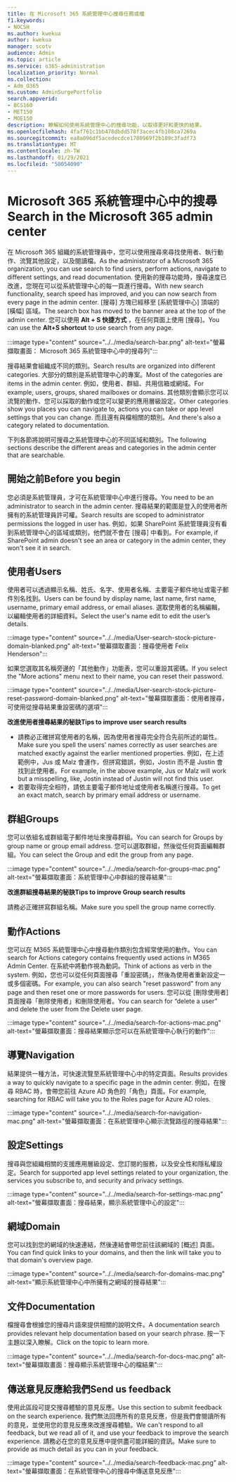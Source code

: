 ```yaml
---
title: 在 Microsoft 365 系統管理中心搜尋任務或檔
f1.keywords:
- NOCSH
ms.author: kwekua
author: kwekua
manager: scotv
audience: Admin
ms.topic: article
ms.service: o365-administration
localization_priority: Normal
ms.collection:
- Adm_O365
ms.custom: AdminSurgePortfolio
search.appverid:
- BCS160
- MET150
- MOE150
description: 瞭解如何使用系統管理中心的搜尋功能，以取得更好和更快的結果。
ms.openlocfilehash: 4faf761c1bb478dbdd578f3acec4fb108ca7269a
ms.sourcegitcommit: ea8a096df5acedecdce1780969f2b189c3fadf73
ms.translationtype: MT
ms.contentlocale: zh-TW
ms.lasthandoff: 01/29/2021
ms.locfileid: "50054090"
---
```

# <a name="search-in-the-microsoft-365-admin-center"></a><span data-ttu-id="a6620-103">Microsoft 365 系統管理中心中的搜尋</span><span class="sxs-lookup"><span data-stu-id="a6620-103">Search in the Microsoft 365 admin center</span></span>

<span data-ttu-id="a6620-104">在 Microsoft 365 組織的系統管理員中，您可以使用搜尋來尋找使用者、執行動作、流覽其他設定，以及閱讀檔。</span><span class="sxs-lookup"><span data-stu-id="a6620-104">As the administrator of a Microsoft 365 organization, you can use search to find users, perform actions, navigate to different settings, and read documentation.</span></span> <span data-ttu-id="a6620-105">使用新的搜尋功能時，搜尋速度已改進，您現在可以從系統管理中心的每一頁進行搜尋。</span><span class="sxs-lookup"><span data-stu-id="a6620-105">With new search functionality, search speed has improved, and you can now search from every page in the admin center.</span></span> <span data-ttu-id="a6620-106">[搜尋] 方塊已經移至 [系統管理中心] 頂端的 [橫幅] 區域。</span><span class="sxs-lookup"><span data-stu-id="a6620-106">The search box has moved to the banner area at the top of the admin center.</span></span> <span data-ttu-id="a6620-107">您可以使用 **Alt + S 快捷方式** ，在任何頁面上使用 [搜尋]。</span><span class="sxs-lookup"><span data-stu-id="a6620-107">You can use the **Alt+S shortcut** to use search from any page.</span></span>

:::image type="content" source="../../media/search-bar.png" alt-text="螢幕擷取畫面： Microsoft 365 系統管理中心中的搜尋列":::

<span data-ttu-id="a6620-109">搜尋結果會組織成不同的類別。</span><span class="sxs-lookup"><span data-stu-id="a6620-109">Search results are organized into different categories.</span></span> <span data-ttu-id="a6620-110">大部分的類別是系統管理中心的專案。</span><span class="sxs-lookup"><span data-stu-id="a6620-110">Most of the categories are items in the admin center.</span></span> <span data-ttu-id="a6620-111">例如，使用者、群組、共用信箱或網域。</span><span class="sxs-lookup"><span data-stu-id="a6620-111">For example, users, groups, shared mailboxes or domains.</span></span> <span data-ttu-id="a6620-112">其他類別會顯示您可以流覽的動作、您可以採取的動作或您可以變更的應用層級設定。</span><span class="sxs-lookup"><span data-stu-id="a6620-112">Other categories show you places you can navigate to, actions you can take or app level settings that you can change.</span></span> <span data-ttu-id="a6620-113">而且還有與檔相關的類別。</span><span class="sxs-lookup"><span data-stu-id="a6620-113">And there's also a category related to documentation.</span></span>

<span data-ttu-id="a6620-114">下列各節將說明可搜尋之系統管理中心的不同區域和類別。</span><span class="sxs-lookup"><span data-stu-id="a6620-114">The following sections describe the different areas and categories in the admin center that are searchable.</span></span>

## <a name="before-you-begin"></a><span data-ttu-id="a6620-115">開始之前</span><span class="sxs-lookup"><span data-stu-id="a6620-115">Before you begin</span></span>

<span data-ttu-id="a6620-116">您必須是系統管理員，才可在系統管理中心中進行搜尋。</span><span class="sxs-lookup"><span data-stu-id="a6620-116">You need to be an administrator to search in the admin center.</span></span> <span data-ttu-id="a6620-117">搜尋結果的範圍是登入的使用者所擁有的系統管理員許可權。</span><span class="sxs-lookup"><span data-stu-id="a6620-117">Search results are scoped to administrator permissions the logged in user has.</span></span> <span data-ttu-id="a6620-118">例如，如果 SharePoint 系統管理員沒有看到系統管理中心的區域或類別，他們就不會在 [搜尋] 中看到。</span><span class="sxs-lookup"><span data-stu-id="a6620-118">For example, if SharePoint admin doesn't see an area or category in the admin center, they won't see it in search.</span></span>

## <a name="users"></a><span data-ttu-id="a6620-119">使用者</span><span class="sxs-lookup"><span data-stu-id="a6620-119">Users</span></span>

<span data-ttu-id="a6620-120">使用者可以透過顯示名稱、姓氏、名字、使用者名稱、主要電子郵件地址或電子郵件別名找到。</span><span class="sxs-lookup"><span data-stu-id="a6620-120">Users can be found by display name, last name, first name, username, primary email address, or email aliases.</span></span> <span data-ttu-id="a6620-121">選取使用者的名稱編輯，以編輯使用者的詳細資料。</span><span class="sxs-lookup"><span data-stu-id="a6620-121">Select the user's name edit to edit the user’s details.</span></span>

:::image type="content" source="../../media/User-search-stock-picture-domain-blanked.png" alt-text="螢幕擷取畫面：搜尋使用者 Felix Henderson":::

<span data-ttu-id="a6620-123">如果您選取其名稱旁邊的「其他動作」功能表，您可以重設其密碼。</span><span class="sxs-lookup"><span data-stu-id="a6620-123">If you select the "More actions" menu next to their name, you can reset their password.</span></span>

:::image type="content" source="../../media/User-search-stock-picture-reset-password-domain-blanked.png" alt-text="螢幕擷取畫面：使用者搜尋，可使用從搜尋結果重設密碼的選項":::

<span data-ttu-id="a6620-125">**改進使用者搜尋結果的秘訣**</span><span class="sxs-lookup"><span data-stu-id="a6620-125">**Tips to improve user search results**</span></span>

- <span data-ttu-id="a6620-126">請務必正確拼寫使用者的名稱，因為使用者搜尋完全符合先前所述的屬性。</span><span class="sxs-lookup"><span data-stu-id="a6620-126">Make sure you spell the users' names correctly as user searches are matched exactly against the earlier mentioned properties.</span></span> <span data-ttu-id="a6620-127">例如，在上述範例中，Jus 或 Malz 會運作，但拼寫錯誤，例如，Jostin 而不是 Justin 會找到此使用者。</span><span class="sxs-lookup"><span data-stu-id="a6620-127">For example, in the above example, Jus or Malz will work but a misspelling, like, Jostin instead of Justin will not find this user.</span></span>
- <span data-ttu-id="a6620-128">若要取得完全相符，請依主要電子郵件地址或使用者名稱進行搜尋。</span><span class="sxs-lookup"><span data-stu-id="a6620-128">To get an exact match, search by primary email address or username.</span></span>

## <a name="groups"></a><span data-ttu-id="a6620-129">群組</span><span class="sxs-lookup"><span data-stu-id="a6620-129">Groups</span></span>

<span data-ttu-id="a6620-130">您可以依組名或群組電子郵件地址來搜尋群組。</span><span class="sxs-lookup"><span data-stu-id="a6620-130">You can search for Groups by group name or group email address.</span></span> <span data-ttu-id="a6620-131">您可以選取群組，然後從任何頁面編輯群組。</span><span class="sxs-lookup"><span data-stu-id="a6620-131">You can select the Group and edit the group from any page.</span></span>

:::image type="content" source="../../media/search-for-groups-mac.png" alt-text="螢幕擷取畫面：系統管理中心中群組的搜尋結果":::

<span data-ttu-id="a6620-133">**改進群組搜尋結果的秘訣**</span><span class="sxs-lookup"><span data-stu-id="a6620-133">**Tips to improve Group search results**</span></span>

<span data-ttu-id="a6620-134">請務必正確拼寫群組名稱。</span><span class="sxs-lookup"><span data-stu-id="a6620-134">Make sure you spell the group name correctly.</span></span>

## <a name="actions"></a><span data-ttu-id="a6620-135">動作</span><span class="sxs-lookup"><span data-stu-id="a6620-135">Actions</span></span>

<span data-ttu-id="a6620-136">您可以在 M365 系統管理中心中搜尋動作類別包含經常使用的動作。</span><span class="sxs-lookup"><span data-stu-id="a6620-136">You can search for Actions category contains frequently used actions in M365 Admin Center.</span></span> <span data-ttu-id="a6620-137">在系統中將動作視為動詞。</span><span class="sxs-lookup"><span data-stu-id="a6620-137">Think of actions as verb in the system.</span></span> <span data-ttu-id="a6620-138">例如，您也可以從任何頁面搜尋「重設密碼」，然後為使用者重新設定一或多個密碼。</span><span class="sxs-lookup"><span data-stu-id="a6620-138">For example, you can also search "reset password" from any page and then reset one or more passwords for users.</span></span> <span data-ttu-id="a6620-139">您可以從 [刪除使用者] 頁面搜尋「刪除使用者」和刪除使用者。</span><span class="sxs-lookup"><span data-stu-id="a6620-139">You can search for “delete a user” and delete the user from the Delete user page.</span></span>

:::image type="content" source="../../media/search-for-actions-mac.png" alt-text="螢幕擷取畫面：搜尋結果顯示您可以在系統管理中心執行的動作":::

## <a name="navigation"></a><span data-ttu-id="a6620-141">導覽</span><span class="sxs-lookup"><span data-stu-id="a6620-141">Navigation</span></span>

<span data-ttu-id="a6620-142">結果提供一種方法，可快速流覽至系統管理中心中的特定頁面。</span><span class="sxs-lookup"><span data-stu-id="a6620-142">Results provides a way to quickly navigate to a specific page in the admin center.</span></span> <span data-ttu-id="a6620-143">例如，在搜尋 RBAC 時，會帶您前往 Azure AD 角色的「角色」頁面。</span><span class="sxs-lookup"><span data-stu-id="a6620-143">For example, searching for RBAC will take you to the Roles page for Azure AD roles.</span></span>

:::image type="content" source="../../media/search-for-navigation-mac.png" alt-text="螢幕擷取畫面：在系統管理中心顯示流覽路徑的搜尋結果":::

## <a name="settings"></a><span data-ttu-id="a6620-145">設定</span><span class="sxs-lookup"><span data-stu-id="a6620-145">Settings</span></span>

<span data-ttu-id="a6620-146">搜尋與您組織相關的支援應用層級設定、您訂閱的服務，以及安全性和隱私權設定。</span><span class="sxs-lookup"><span data-stu-id="a6620-146">Search for supported app level settings related to your organization, the services you subscribe to, and security and privacy settings.</span></span>

:::image type="content" source="../../media/search-for-settings-mac.png" alt-text="螢幕擷取畫面：搜尋結果，顯示系統管理中心的設定":::

## <a name="domain"></a><span data-ttu-id="a6620-148">網域</span><span class="sxs-lookup"><span data-stu-id="a6620-148">Domain</span></span>

<span data-ttu-id="a6620-149">您可以找到您的網域的快速連結，然後連結會帶您前往該網域的 [概述] 頁面。</span><span class="sxs-lookup"><span data-stu-id="a6620-149">You can find quick links to your domains, and then the link will take you to that domain's overview page.</span></span>

:::image type="content" source="../../media/search-for-domains-mac.png" alt-text="顯示系統管理中心中所擁有之網域的搜尋結果":::

## <a name="documentation"></a><span data-ttu-id="a6620-151">文件</span><span class="sxs-lookup"><span data-stu-id="a6620-151">Documentation</span></span>

<span data-ttu-id="a6620-152">檔搜尋會根據您的搜尋片語來提供相關的說明文件。</span><span class="sxs-lookup"><span data-stu-id="a6620-152">A documentation search provides relevant help documentation based on your search phrase.</span></span> <span data-ttu-id="a6620-153">按一下主題以深入瞭解。</span><span class="sxs-lookup"><span data-stu-id="a6620-153">Click on the topic to learn more.</span></span>

:::image type="content" source="../../media/search-for-docs-mac.png" alt-text="螢幕擷取畫面：搜尋顯示系統管理中心的檔結果":::

## <a name="send-us-feedback"></a><span data-ttu-id="a6620-155">傳送意見反應給我們</span><span class="sxs-lookup"><span data-stu-id="a6620-155">Send us feedback</span></span>

<span data-ttu-id="a6620-156">使用此區段可提交搜尋體驗的意見反應。</span><span class="sxs-lookup"><span data-stu-id="a6620-156">Use this section to submit feedback on the search experience.</span></span> <span data-ttu-id="a6620-157">我們無法回應所有的意見反應，但是我們會閱讀所有的意見，並使用您的意見反應來改進搜尋體驗。</span><span class="sxs-lookup"><span data-stu-id="a6620-157">We can't respond to all feedback, but we read all of it, and use your feedback to improve the search experience.</span></span> <span data-ttu-id="a6620-158">請務必在您的意見反應中提供盡可能詳細的資訊。</span><span class="sxs-lookup"><span data-stu-id="a6620-158">Make sure to provide as much detail as you can in your feedback.</span></span>

:::image type="content" source="../../media/search-feedback-mac.png" alt-text="螢幕擷取畫面：在系統管理中心的搜尋中傳送意見反應":::
